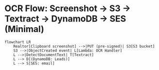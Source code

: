 # OCR Flow: Screenshot → S3 → Textract → DynamoDB → SES (Minimal)

```mermaid
flowchart LR
    Realtor[Clipboard screenshot] -->|PUT (pre-signed)| S3[S3 bucket]
    S3 -->|ObjectCreated event| L[Lambda: OCR Handler]
    L -->|DetectDocumentText| T[Textract]
    L --> D[(DynamoDB: Leads)]
    L --> S[SES: email]
```
